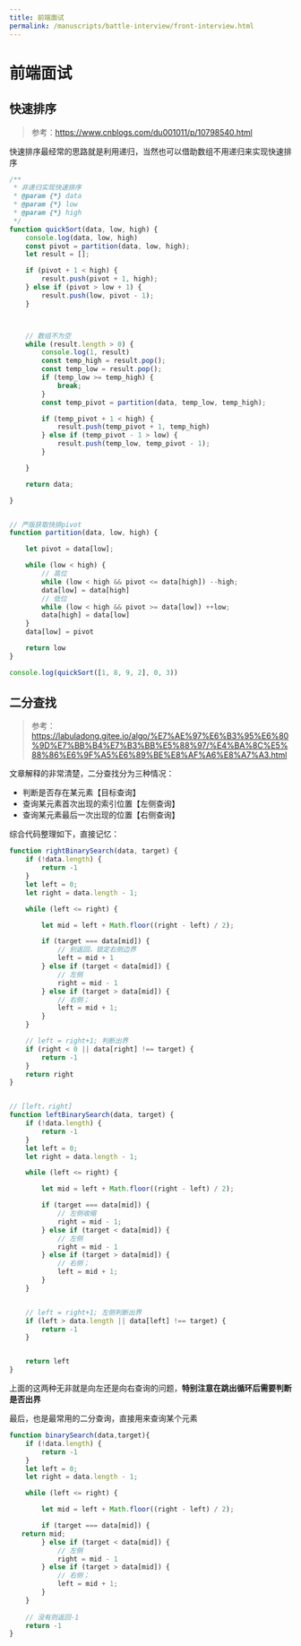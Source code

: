 ```yaml
---
title: 前端面试
permalink: /manuscripts/battle-interview/front-interview.html
---
```


# 前端面试

[//]: # (```mindmap)
[//]: # (root&#40;思维导图&#41;)
[//]: # (  test)
[//]: # (```)

## 快速排序

> 参考：<https://www.cnblogs.com/du001011/p/10798540.html>

快速排序最经常的思路就是利用递归，当然也可以借助数组不用递归来实现快速排序

```js
/**
 * 非递归实现快速排序
 * @param {*} data 
 * @param {*} low 
 * @param {*} high 
 */
function quickSort(data, low, high) {
    console.log(data, low, high)
    const pivot = partition(data, low, high);
    let result = [];

    if (pivot + 1 < high) {
        result.push(pivot + 1, high);
    } else if (pivot > low + 1) {
        result.push(low, pivot - 1);
    }



    // 数组不为空
    while (result.length > 0) {
        console.log(1, result)
        const temp_high = result.pop();
        const temp_low = result.pop();
        if (temp_low >= temp_high) {
            break;
        }
        const temp_pivot = partition(data, temp_low, temp_high);

        if (temp_pivot + 1 < high) {
            result.push(temp_pivot + 1, temp_high)
        } else if (temp_pivot - 1 > low) {
            result.push(temp_low, temp_pivot - 1);
        }

    }

    return data;

}


// 严版获取快排pivot
function partition(data, low, high) {

    let pivot = data[low];

    while (low < high) {
        // 高位
        while (low < high && pivot <= data[high]) --high;
        data[low] = data[high]
        // 低位
        while (low < high && pivot >= data[low]) ++low;
        data[high] = data[low]
    }
    data[low] = pivot

    return low
}

console.log(quickSort([1, 8, 9, 2], 0, 3))
```

## 二分查找

> 参考：<https://labuladong.gitee.io/algo/%E7%AE%97%E6%B3%95%E6%80%9D%E7%BB%B4%E7%B3%BB%E5%88%97/%E4%BA%8C%E5%88%86%E6%9F%A5%E6%89%BE%E8%AF%A6%E8%A7%A3.html>

文章解释的非常清楚，二分查找分为三种情况：

- 判断是否存在某元素【目标查询】
- 查询某元素首次出现的索引位置【左侧查询】
- 查询某元素最后一次出现的位置【右侧查询】

综合代码整理如下，直接记忆：

```js
function rightBinarySearch(data, target) {
    if (!data.length) {
        return -1
    }
    let left = 0;
    let right = data.length - 1;

    while (left <= right) {

        let mid = left + Math.floor((right - left) / 2);

        if (target === data[mid]) {
            // 别返回，锁定右侧边界
            left = mid + 1
        } else if (target < data[mid]) {
            // 左侧
            right = mid - 1
        } else if (target > data[mid]) {
            // 右侧；
            left = mid + 1;
        }
    }

    // left = right+1; 判断出界
    if (right < 0 || data[right] !== target) {
        return -1
    }
    return right
}


// [left，right]
function leftBinarySearch(data, target) {
    if (!data.length) {
        return -1
    }
    let left = 0;
    let right = data.length - 1;

    while (left <= right) {

        let mid = left + Math.floor((right - left) / 2);

        if (target === data[mid]) {
            // 左侧收缩
            right = mid - 1;
        } else if (target < data[mid]) {
            // 左侧
            right = mid - 1
        } else if (target > data[mid]) {
            // 右侧；
            left = mid + 1;
        }
    }


    // left = right+1; 左侧判断出界
    if (left > data.length || data[left] !== target) {
        return -1
    }


    return left
}

```

上面的这两种无非就是向左还是向右查询的问题，**特别注意在跳出循环后需要判断是否出界**

最后，也是最常用的二分查询，直接用来查询某个元素

```js
function binarySearch(data,target){
    if (!data.length) {
        return -1
    }
    let left = 0;
    let right = data.length - 1;

    while (left <= right) {

        let mid = left + Math.floor((right - left) / 2);

        if (target === data[mid]) {
   return mid;    
        } else if (target < data[mid]) {
            // 左侧
            right = mid - 1
        } else if (target > data[mid]) {
            // 右侧；
            left = mid + 1;
        }
    }
    
    // 没有则返回-1
    return -1
}
```
